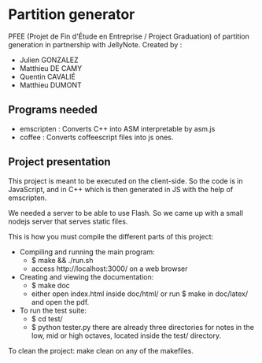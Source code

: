 # Partition generator

PFEE (Projet de Fin d'Étude en Entreprise / Project Graduation) of partition generation in partnership with JellyNote.
Created by :
- Julien GONZALEZ
- Matthieu DE CAMY
- Quentin CAVALIÉ
- Matthieu DUMONT

## Programs needed

- emscripten : Converts C++ into ASM interpretable by asm.js
- coffee : Converts coffeescript files into js ones.

## Project presentation

This project is meant to be executed on the client-side.
So the code is in JavaScript, and in C++ which is then generated in JS
with the help of emscripten.

We needed a server to be able to use Flash.
So we came up with a small nodejs server that serves static files.

This is how you must compile the different parts of this project:
- Compiling and running the main program:
    - $ make && ./run.sh
    - access http://localhost:3000/ on a web browser
- Creating and viewing the documentation:
    - $ make doc 
    - either open index.html inside doc/html/ or run $ make in doc/latex/ and open the pdf.
- To run the test suite:
    - $ cd test/
    - $ python tester.py <files or directories>
    there are already three directories for notes in the low, mid or high octaves, located inside the test/ directory.

To clean the project:
    make clean on any of the makefiles.



